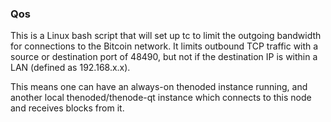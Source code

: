### Qos ###

This is a Linux bash script that will set up tc to limit the outgoing bandwidth for connections to the Bitcoin network. It limits outbound TCP traffic with a source or destination port of 48490, but not if the destination IP is within a LAN (defined as 192.168.x.x).

This means one can have an always-on thenoded instance running, and another local thenoded/thenode-qt instance which connects to this node and receives blocks from it.
